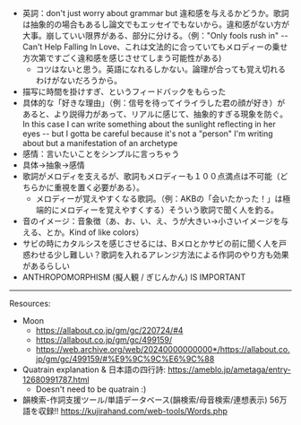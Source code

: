* 英詞：don't just worry about grammar but 違和感を与えるかどうか。歌詞は抽象的の場合もあるし論文でもエッセイでもないから。違和感がない方が大事。崩していい限界がある、部分に分ける。（例："Only fools rush in" -- Can't Help Falling In Love、これは文法的に合っていてもメロディーの乗せ方次第ですごく違和感を感じさせてしまう可能性がある)
	* コツはないと思う。英語になれるしかない。論理が合っても覚え切れるわけがないだろうから。
* 描写に時間を掛けすぎ、というフィードバックをもらった
* 具体的な「好きな理由」（例：信号を待ってイライラした君の顔が好き）があると、より説得力があって、リアルに感じて、抽象的すぎる現象を防ぐ。 In this case I can write something about the sunlight reflecting in her eyes -- but I gotta be careful because it's not a "person" I'm writing about but a manifestation of an archetype
* 感情：言いたいことをシンプルに言っちゃう
* 具体→抽象→感情
* 歌詞がメロディを支えるが、歌詞もメロディーも１００点満点は不可能（どちらかに重視を置く必要がある）。
	* メロディーが覚えやすくなる歌詞。（例：AKBの「会いたかった！」は極端的にメロディーを覚えやすくする）そういう歌詞で聞く人を釣る。
* 音のイメージ：音象徴（あ、お、い、え、うが大きい→小さいイメージを与える、とか。Kind of like colors）
* サビの時にカタルシスを感じさせるには、Bメロとかサビの前に聞く人を戸惑わせる少し難しい？歌詞を入れるアレンジ方法による作詞のやり方も効果があるらしい
* ANTHROPOMORPHISM (擬人観 / ぎじんかん) IS IMPORTANT


---

Resources:

* Moon
	* https://allabout.co.jp/gm/gc/220724/#4
	* https://allabout.co.jp/gm/gc/499159/
	* https://web.archive.org/web/20240000000000*/https://allabout.co.jp/gm/gc/499159/#%E9%9C%9C%E6%9C%88
* Quatrain explanation & 日本語の四行詩: https://ameblo.jp/ametaga/entry-12680991787.html
	* Doesn't need to be quatrain :)
* 韻検索-作詞支援ツール/単語データベース(韻検索/母音検索/連想表示) 56万語を収録!! https://kujirahand.com/web-tools/Words.php